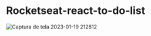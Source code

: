 # Rocketseat-react-to-do-list

![Captura de tela 2023-01-19 212812](https://user-images.githubusercontent.com/112452704/213591985-ab9216b7-1a34-47a0-ab26-f82d8baa96c7.png)
